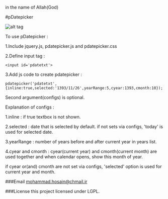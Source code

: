 in the name of Allah(God)

#pDatepicker

![alt tag](https://raw.githubusercontent.com/mohammadhosain/pDatepicker/master/screenshot.png)

To use pDatepicker :  

1.Include jquery.js, pdatepicker.js and pdatepicker.css

2.Define input tag :

	<input id='pdatetxt'>

3.Add js code to create pdatepicker :

	pdatepicker('pdatetxt',{inline:true,selected:'1393/11/26',yearRange:5,cyear:1393,cmonth:10});

Second argument(configs) is optional.

Explanation of configs :

1.inline : if true textbox is not shown.

2.selected : date that is selected by default. if not sets via configs, 'today' is used for selected date.

3.yearRange : number of years before and after current year in years list.

4.cyear and cmonth : cyear(current year) and cmonth(current month) are used together and when calendar opens, show this month of year.

if cyear or(and) cmonth are not set via configs, 'selected' option is used for current year and month.


###Email
mohammad.hosain@chmail.ir

###License
this project licensed under LGPL.
